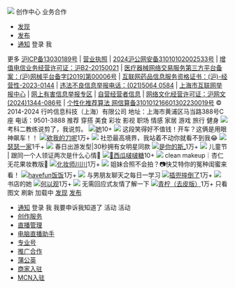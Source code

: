 [![](https://www.xiaohongshu.com/explore)](https://www.xiaohongshu.com/explore)
创作中心
业务合作
  * [发现](https://www.xiaohongshu.com/explore?channel_id=homefeed_recommend)
  * [发布](https://creator.xiaohongshu.com/publish/publish?source=official)
  * [通知](https://www.xiaohongshu.com/notification)
登录
我


更多 
[沪ICP备13030189号](https://beian.miit.gov.cn/ "小红书_沪ICP备") | [营业执照](https://fe-video-qc.xhscdn.com/fe-platform/5581076bd6b6af2e0e943abb024ad0e16f2ebff6.pdf "小红书_营业执照") | [2024沪公网安备31010102002533号](https://www.beian.gov.cn/portal/registerSystemInfo?recordcode=31010102002533 "小红书_沪公网安备") | [增值电信业务经营许可证：沪B2-20150021](https://fe-video-qc.xhscdn.com/fe-platform/0af4fdb25bbbf95b4adcf32f7aab5f9ea0281316/%E8%A1%8C%E5%90%9F%E4%B8%8A%E6%B5%B7-%E5%A2%9E%E5%80%BC%E7%94%B5%E4%BF%A1%E4%B8%9A%E5%8A%A1%E7%BB%8F%E8%90%A5%E8%AE%B8%E5%8F%AF%E8%AF%81-%E5%85%AC%E7%A4%BA.pdf "小红书_网文") | [医疗器械网络交易服务第三方平台备案：(沪)网械平台备字[2019]第00006号](https://fe-video-qc.xhscdn.com/fe-platform/410dce57bc12a6d7e5808060e47644fbe46f68ff.pdf "小红书_医疗器械网络交易服务") | [互联网药品信息服务资格证书：(沪)-经营性-2023-0144](https://fe-video-qc.xhscdn.com/fe-platform/f37a08cacc088061beb38329c387c32fc48fc6fe.pdf "小红书_互联网药品信息服务") | [违法不良信息举报电话：(021)5064 0584](https://www.shjbzx.cn "小红书_上海市互联网举报中心") | [上海市互联网举报中心](https://www.shjbzx.cn "小红书_上海市互联网举报中心") | [网上有害信息举报专区](https://www.12377.cn "网上有害信息举报专区") | [自营经营者信息](https://dc.xhscdn.com/06c2adb0-b353-11e9-9d0c-7be9ff8961c1/自营经营者信息公示.pdf "小红书_沪公网安备") | [网络文化经营许可证：沪网文(2024)1344-086号](https://fe-video-qc.xhscdn.com/fe-platform/7970f6e8b70aedc995ba273d04b6b6751abcd63c.pdf "小红书_网络文化经营许可") | [个性化推荐算法 网信算备310101216601302230019号](https://beian.cac.gov.cn/api/static/fileUpload/principalOrithm/additional/user_c015445c-80ac-45f7-94d7-3871e961b1fe_d4425f3b-7f35-45af-b8d4-badd4424d6d5.pdf)
© 2014-2024
行吟信息科技（上海）有限公司
地址：上海市黄浦区马当路388号C座
电话：9501-3888
推荐
穿搭
美食
彩妆
影视
职场
情感
家居
游戏
旅行
健身
[](https://www.xiaohongshu.com/explore/64ca3774000000000c036b60)[![](https://sns-webpic-qc.xhscdn.com/202505051612/dca136e40b75f08e4444f428e4086053/1040g00830n93j2l1la5g5oc7fahk0o0afilup38!nc_n_webp_mw_1)](https://www.xiaohongshu.com/explore/64ca3774000000000c036b60?xsec_token=AB-n49RppYFIql2-9Kcdyb8pQ4XSiOb2ykTLRmx0OqeE4=&xsec_source=)
考科二教练说剪了，我说剪。
[![](https://sns-avatar-qc.xhscdn.com/avatar/1040g2jo314chuog6mg6g5oc7fahk0o0ak2p2me8?imageView2/2/w/60/format/webp|imageMogr2/strip)她](https://www.xiaohongshu.com/user/profile/61877aa3000000001000600a?channel_type=explore_feed&parent_page_channel_type=web_profile_board&xsec_token=ABQ5lRXG1Pve4nUAUWCKtd7fxYcSa_1eS6bV6CDhyJvQs=&xsec_source=pc_feed)10+
[](https://www.xiaohongshu.com/explore/64318cde00000000130309a8)[![](https://sns-webpic-qc.xhscdn.com/202505051612/0db686a4b33216b6523f2de997542085/1000g0082agao9lqh80004bggnprsk20aggn6rj8!nc_n_webp_mw_1)](https://www.xiaohongshu.com/explore/64318cde00000000130309a8?xsec_token=AB6hLq4PzzGR7OsrHA4XXqAEXRem4NXlyIp3ucmRWFgpA=&xsec_source=)
这段笑得好不值钱！开车？这俩是用眼神飙车！！
[![](https://sns-avatar-qc.xhscdn.com/avatar/5bc777cac619e3000158080a.jpg?imageView2/2/w/60/format/webp|imageMogr2/strip)欸我的刀呢](https://www.xiaohongshu.com/user/profile/5bc777cac619e3000158080a?channel_type=explore_feed&parent_page_channel_type=web_profile_board&xsec_token=ABwSzYVEXdYYIBuXqEpZ9lKfIFkjcaoconIMOiHChxFxk=&xsec_source=pc_feed)1万+
[](https://www.xiaohongshu.com/explore/646ae90c000000000800f551)[![](https://sns-webpic-qc.xhscdn.com/202505051612/a10da9fde0e6d162984a4ae4f8478c9f/1000g0082hgcombsj406g5nng3jag8nf69v16jeg!nc_n_webp_mw_1)](https://www.xiaohongshu.com/explore/646ae90c000000000800f551?xsec_token=ABvV_W-E_VoxQSWCz1XendHwQYM4e_8w_lXtPUFRn8sq8=&xsec_source=)
社恐最高境界，我站着不动你就看不到我😂
[![](https://sns-avatar-qc.xhscdn.com/avatar/1040g2jo31fqdlsgq0e1g5nng3jag8nf6dcg41qg?imageView2/2/w/60/format/webp|imageMogr2/strip)瑟瑟一家](https://www.xiaohongshu.com/user/profile/5ef01cd50000000001005de6?channel_type=explore_feed&parent_page_channel_type=web_profile_board&xsec_token=ABd333ESdpjCxt3_zEbvUnaTYdUTwZiokY__DMGrMntUg=&xsec_source=pc_feed)1千+
[](https://www.xiaohongshu.com/explore/640ee746000000001300a5a0)[![](https://sns-webpic-qc.xhscdn.com/202505051612/e2981bccec4b706fdd347e550b52f3f0/spectrum/1000g0k0268uthu4fq0004004qume9acphgc13v8!nc_n_webp_mw_1)](https://www.xiaohongshu.com/explore/640ee746000000001300a5a0?xsec_token=ABHQo6pi_jn_mYc8M3_3NwkrUQtaoF5g0EMkknvlKxagQ=&xsec_source=)
春日出游发型|30秒拥有女明星同款
[![](https://sns-avatar-qc.xhscdn.com/avatar/1040g2jo315i4s2lt1e004004qume9acpl13u0co?imageView2/2/w/60/format/webp|imageMogr2/strip)是你的斯_](https://www.xiaohongshu.com/user/profile/53e9ece4b4c4d63e3434a999?channel_type=explore_feed&parent_page_channel_type=web_profile_board&xsec_token=AB_-0PiXJn2bm40d7jaz9CyLRZFtdtVoR38FcAKyU7JaQ=&xsec_source=pc_feed)1万+
[](https://www.xiaohongshu.com/explore/64785c28000000000800c000)[![](https://sns-webpic-qc.xhscdn.com/202505051612/892f5959240820683a3dc9a01259c368/1000g0082j4tuvqkio0004a37mtka0bb9ij8vrvo!nc_n_webp_mw_1)](https://www.xiaohongshu.com/explore/64785c28000000000800c000?xsec_token=ABzAhu8qQ1S24JcioVxkWeNbfZE0RV5FDyszsv4OZYA44=&xsec_source=)
儿童节 | 跟同一个人领证两次是什么心情🥳
[![](https://sns-avatar-qc.xhscdn.com/avatar/61b8cb643f48187c48172d32.jpg?imageView2/2/w/60/format/webp|imageMogr2/strip)🍉西瓜啵啵糖](https://www.xiaohongshu.com/user/profile/5aa2a8a0e8ac2b2b0f012d69?channel_type=explore_feed&parent_page_channel_type=web_profile_board&xsec_token=ABSNMyhzLfTixHvuQohRxZMONHtiiShuOUs0K7QaPvduU=&xsec_source=pc_feed)10+
[](https://www.xiaohongshu.com/explore/64af87d0000000001a0127e5)[![](https://sns-webpic-qc.xhscdn.com/202505051612/d85f574d7ba88faed45480d02077d3a4/1000g0082pse9bjsju0004a6sl21bv74p3usfojo!nc_n_webp_mw_1)](https://www.xiaohongshu.com/explore/64af87d0000000001a0127e5?xsec_token=ABUs6nQ_nzJOf90ob0oMj4wAc9MIDgIv6B-GD1FNOLiTw=&xsec_source=)
clean makeup｜杏仁无花果妆教版🤎
[![](https://sns-avatar-qc.xhscdn.com/avatar/1040g2jo30pmht7rg6o004a6sl21bv74phd0l16g?imageView2/2/w/60/format/webp|imageMogr2/strip)化妆师川川](https://www.xiaohongshu.com/user/profile/5b3e42bfe8ac2b64775a9c99?channel_type=explore_feed&parent_page_channel_type=web_profile_board&xsec_token=AB1l40ILTiQzQR6ZRDT046LHlQntyI-hOLNhQ8b7_xbXk=&xsec_source=pc_feed)1万+
[](https://www.xiaohongshu.com/explore/64119baa0000000013013db2)[![](https://sns-webpic-qc.xhscdn.com/202505051612/86f97f0497a0248e1b19a0f0b01bbbe1/03033f01kd0z18i3rkg01139pmm0dcsfow!nc_n_webp_mw_1)](https://www.xiaohongshu.com/explore/64119baa0000000013013db2?xsec_token=ABZ7EPKB48I4cHyuF1_IJfDPUUgSkJlyHFc4kdv3MQYcg=&xsec_source=)
姐妹合照不会拍？📷快艾特你的冤种闺蜜来看！
[![](https://sns-avatar-qc.xhscdn.com/avatar/62c50c6e55b5ffb567a468a3.jpg?imageView2/2/w/60/format/webp|imageMogr2/strip)havefun饭饭](https://www.xiaohongshu.com/user/profile/5c19a937000000000602f050?channel_type=explore_feed&parent_page_channel_type=web_profile_board&xsec_token=ABoKlqFOL-SG6sYxpvHgH4N4rHZOCuff828HmRnYqwYq0=&xsec_source=pc_feed)1万+
[](https://www.xiaohongshu.com/explore/63f647550000000013036982)[![](https://sns-webpic-qc.xhscdn.com/202505051612/d670a32698ce043e9b37edcd021cf03a/1000g008238ppr62fc0005ne1m82g8md93ks6t88!nc_n_webp_mw_1)](https://www.xiaohongshu.com/explore/63f647550000000013036982?xsec_token=ABEE6PSNdId-OZIGizdf5I-ExFwaejFPKilkpcBwM0IEw=&xsec_source=)
与男朋友聊天之每日一学习
[![](https://sns-avatar-qc.xhscdn.com/avatar/1040g2jo312rsem5bko005ne1m82g8md912fccr0?imageView2/2/w/60/format/webp|imageMogr2/strip)插兜摔倒了](https://www.xiaohongshu.com/user/profile/5dc1b20500000000010059a9?channel_type=explore_feed&parent_page_channel_type=web_profile_board&xsec_token=AB7HxK6G61L_1-I_pKDHJjBsNJjGDmdI3oAj7AZoTdjRs=&xsec_source=pc_feed)1万+
[](https://www.xiaohongshu.com/explore/646c93990000000027000c71)[![](https://sns-webpic-qc.xhscdn.com/202505051612/7bb05502e971dc3f3141e5d9ae8c4b87/1000g0082hmt1fkoii02g5obtaoogkd5gag6bs7g!nc_n_webp_mw_1)](https://www.xiaohongshu.com/explore/646c93990000000027000c71?xsec_token=ABiFe-_7-Aox01JvDKxqGTcczMCKTxkpPlQExCFFV929M=&xsec_source=)
书店的她 
[![](https://sns-avatar-qc.xhscdn.com/avatar/64467e7188c2f42037935f63.jpg?imageView2/2/w/60/format/webp|imageMogr2/strip)何以观](https://www.xiaohongshu.com/user/profile/617d563100000000020234b0?channel_type=explore_feed&parent_page_channel_type=web_profile_board&xsec_token=ABlvBEpdaM9G7J5iF47c5hoc_3H7Ru3qe97e-tvJIfs9U=&xsec_source=pc_feed)1万+
[](https://www.xiaohongshu.com/explore/645f8ed4000000001300bef2)[![](https://sns-webpic-qc.xhscdn.com/202505051612/b8775564375c02f6ab606dea92f2c7b3/spectrum/1000g0k02g41h5kci20005nq3gn008vd66cd410o!nc_n_webp_mw_1)](https://www.xiaohongshu.com/explore/645f8ed4000000001300bef2?xsec_token=ABuaEp7AqfphZHr7QCsc7qSBFUvz_9yNnbLMjQp734jFE=&xsec_source=)
无需回应式友情了解一下
[![](https://sns-avatar-qc.xhscdn.com/avatar/1040g2jo312gfr3dgmk005nq3gn008vd6krec150?imageView2/2/w/60/format/webp|imageMogr2/strip)青柠（去皮版）](https://www.xiaohongshu.com/user/profile/5f4385c00000000001007da6?channel_type=explore_feed&parent_page_channel_type=web_profile_board&xsec_token=ABFwHjjHJ4qIbW60H960fy1Lasw4AmpHVkklTW6Qw4wcI=&xsec_source=pc_feed)1万+
只看图文
刷新
加载中
[发现](https://www.xiaohongshu.com/explore?channel_id=homefeed_recommend)
[发布](https://creator.xiaohongshu.com/publish/publish?source=official)
* [通知](https://www.xiaohongshu.com/notification)
登录
我
我要申诉我知道了
活动 
活动 
* [创作服务](https://creator.xiaohongshu.com/?source=official)
* [直播管理](https://redlive.xiaohongshu.com?source=official)
* [电脑直播助手](https://www.xiaohongshu.com/zhibo/robs?source=official)
* [专业号](https://pro.xiaohongshu.com)
* [推广合作](https://e.xiaohongshu.com/require-clue?sourcePage=6&sourceId=994)
* [蒲公英](https://pgy.xiaohongshu.com/solar/to-home?source=official&type=0)
* [商家入驻](https://zhaoshang.xiaohongshu.com/merchant/login?from=xhsweb)
* [MCN入驻](https://creator.xiaohongshu.com/mcn-introduce?source=official)
